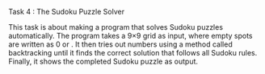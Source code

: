 Task 4 : The Sudoku Puzzle Solver

This task is about making a program that solves Sudoku puzzles automatically. 
The program takes a 9×9 grid as input, where empty spots are written as 0 or .
It then tries out numbers using a method called backtracking until it finds the correct solution that follows all Sudoku rules. 
Finally, it shows the completed Sudoku puzzle as output.
